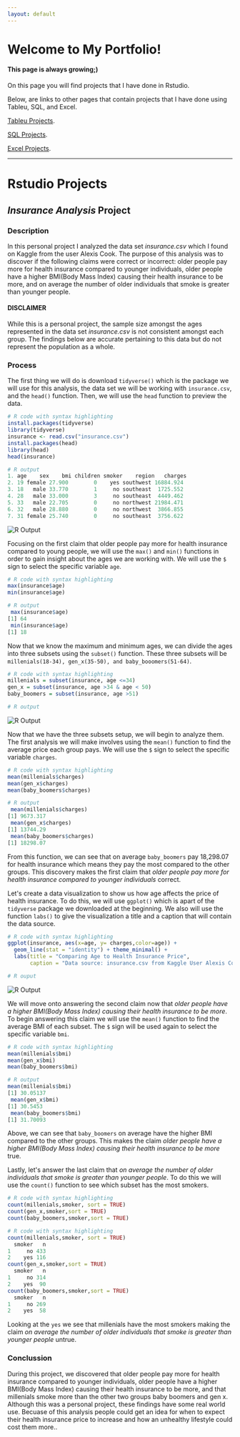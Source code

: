 ```yaml
---
layout: default
---
```


# Welcome to My Portfolio!
#### This page is always growing;)

On this page you will find projects that I have done in Rstudio. 

Below, are links to other pages that contain projects that I have done using Tableu, SQL, and Excel.

[Tableu Projects](./another-page.html).

[SQL Projects](./another-page2.html).

[Excel Projects](./another-page3.html).


---
# Rstudio Projects

## _Insurance Analysis_ Project
### Description

In this personal project I analyzed the data set _insurance.csv_ which I found on Kaggle from the user Alexis Cook. The purpose of this analysis was to discover if the following claims were correct or incorrect: older people pay more for health insurance compared to younger individuals, older people have a higher BMI(Body Mass Index) causing their health insurance to be more, and on average the number of older individuals that smoke is greater than younger people. 

#### DISCLAIMER

While this is a personal project, the sample size amongst the ages represented in the data set _insurance.csv_ is not consistent amongst each group. The findings below are accurate pertaining to this data but do not represent the population as a whole.

### Process

The first thing we will do is download ```tidyverse()``` which is the package we will use for this analysis, the data set we will be working with ```insurance.csv```, and the ```head()``` function. Then, we will use the ``head`` function to preview the data.

```r
# R code with syntax highlighting
install.packages(tidyverse)
library(tidyverse)
insurance <- read.csv("insurance.csv")
install.packages(head)
library(head)
head(insurance)
```
```r
# R output
1. age    sex    bmi children smoker    region   charges
2. 19 female 27.900        0    yes southwest 16884.924
3. 18   male 33.770        1     no southeast  1725.552
4. 28   male 33.000        3     no southeast  4449.462
5. 33   male 22.705        0     no northwest 21984.471
6. 32   male 28.880        0     no northwest  3866.855
7. 31 female 25.740        0     no southeast  3756.622
```

![R Output](https://raw.githubusercontent.com/Marshall-Kesti/marshallkesti.github.io/9b475f2349fd175a6b29f14ddf5f41a0dbaa754e/assets/Outpu1.png)

Focusing on the first claim that older people pay more for health insurance compared to young people, we will use the ```max()``` and ```min()``` functions in order to gain insight about the ages we are working with. We will use the ```$``` sign to select the specific variable ```age```.

```r
# R code with syntax highlighting
max(insurance$age)
min(insurance$age)
```
```r
# R output
 max(insurance$age)
[1] 64
 min(insurance$age)
[1] 18
```
Now that we know the maximum and minimum ages, we can divide the ages into three subsets using the ```subset()``` function. These three subsets will be ```millenials(18-34), gen_x(35-50), and baby_booomers(51-64)```. 

```r
# R code with syntax highlighting
millenials = subset(insurance, age <=34)
gen_x = subset(insurance, age >34 & age < 50)
baby_boomers = subset(insurance, age >51)
```
```r
# R output
```
![R Output](https://raw.githubusercontent.com/Marshall-Kesti/marshallkesti.github.io/main/assets/subsets.png)


Now that we have the three subsets setup, we will begin to analyze them. The first analysis we will make involves using the ```mean()``` function to find the average price each group pays. We will use the ```$``` sign to select the specific variable ```charges```.

```r
# R code with syntax highlighting 
mean(millenials$charges)
mean(gen_x$charges)
mean(baby_boomers$charges)
```

```r
# R output
 mean(millenials$charges)
[1] 9673.317
 mean(gen_x$charges)
[1] 13744.29
 mean(baby_boomers$charges)
[1] 18298.07
```

From this function, we can see that on average ```baby_boomers``` pay 18,298.07 for health insurance which means they pay the most compared to the other groups. This discovery makes the first claim that _older people pay more for health insurance compared to younger individuals_ correct.

Let's create a data visualization to show us how age affects the price of health insurance. To do this, we will use ```ggplot()``` which is apart of the ```tidyverse``` package we downloaded at the beginning. We also will use the function ```labs()``` to give the visualization a title and a caption that will contain the data source.

```r
# R code with syntax highlighting 
ggplot(insurance, aes(x=age, y= charges,color=age)) +
  geom_line(stat = "identity") + theme_minimal() +
  labs(title = "Comparing Age to Health Insurance Price",
       caption = "Data source: insurance.csv from Kaggle User Alexis Cook")
```

```r
# R ouput
```
![R Output](https://raw.githubusercontent.com/Marshall-Kesti/marshallkesti.github.io/main/assets/datavis.png)

We will move onto answering the second claim now that _older people have a higher BMI(Body Mass Index) causing their health insurance to be more_. To begin answering this claim we will use the ```mean()``` function to find the average BMI of each subset. The ```$``` sign will be used again to select the specific variable ```bmi```.

```r
# R code with syntax highlighting 
mean(millenials$bmi)
mean(gen_x$bmi)
mean(baby_boomers$bmi)
```

```r
# R output
mean(millenials$bmi)
[1] 30.05137
 mean(gen_x$bmi)
[1] 30.5453
 mean(baby_boomers$bmi)
[1] 31.70093
```
Above, we can see that ```baby_boomers``` on average have the higher BMI compared to the other groups. This makes the claim _older people have a higher BMI(Body Mass Index) causing their health insurance to be more_ true.

Lastly, let's answer the last claim that _on average the number of older individuals that smoke is greater than younger people_. To do this we will use the ```count()``` function to see which subset has the most smokers. 

```r
# R code with syntax highlighting 
count(millenials,smoker, sort = TRUE)
count(gen_x,smoker,sort = TRUE)
count(baby_boomers,smoker,sort = TRUE)
```

```r
# R code with syntax highlighting
count(millenials,smoker, sort = TRUE)
  smoker   n
1     no 433
2    yes 116
count(gen_x,smoker,sort = TRUE)
  smoker   n
1     no 314
2    yes  90
count(baby_boomers,smoker,sort = TRUE)
  smoker   n
1     no 269
2    yes  58
```

Looking at the ```yes``` we see that millenials have the most smokers making the claim _on average the number of older individuals that smoke is greater than younger people_ untrue. 

### Conclussion
During this project, we discovered that older people pay more for health insurance compared to younger individuals, older people have a higher BMI(Body Mass Index) causing their health insurance to be more, and that millenials smoke more than the other two groups baby boomers and gen x. Although this was a personal project, these findings have some real world use. Becuase of this analysis people could get an idea for when to expect their health insurance price to increase and how an unhealthy lifestyle could cost them more..
